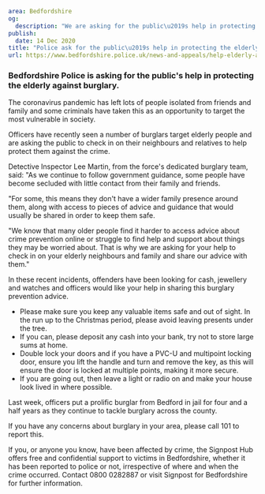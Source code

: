 ```yaml
area: Bedfordshire
og:
  description: "We are asking for the public\u2019s help in protecting the elderly against burglary."
publish:
  date: 14 Dec 2020
title: "Police ask for the public\u2019s help in protecting the elderly against burglary"
url: https://www.bedfordshire.police.uk/news-and-appeals/help-elderly-against-burglary
```

### Bedfordshire Police is asking for the public's help in protecting the elderly against burglary.

The coronavirus pandemic has left lots of people isolated from friends and family and some criminals have taken this as an opportunity to target the most vulnerable in society.

Officers have recently seen a number of burglars target elderly people and are asking the public to check in on their neighbours and relatives to help protect them against the crime.

Detective Inspector Lee Martin, from the force's dedicated burglary team, said: "As we continue to follow government guidance, some people have become secluded with little contact from their family and friends.

"For some, this means they don't have a wider family presence around them, along with access to pieces of advice and guidance that would usually be shared in order to keep them safe.

"We know that many older people find it harder to access advice about crime prevention online or struggle to find help and support about things they may be worried about. That is why we are asking for your help to check in on your elderly neighbours and family and share our advice with them."

In these recent incidents, offenders have been looking for cash, jewellery and watches and officers would like your help in sharing this burglary prevention advice.

 * Please make sure you keep any valuable items safe and out of sight. In the run up to the Christmas period, please avoid leaving presents under the tree.
 * If you can, please deposit any cash into your bank, try not to store large sums at home.
 * Double lock your doors and if you have a PVC-U and multipoint locking door, ensure you lift the handle and turn and remove the key, as this will ensure the door is locked at multiple points, making it more secure.
 * If you are going out, then leave a light or radio on and make your house look lived in where possible.

Last week, officers put a prolific burglar from Bedford in jail for four and a half years as they continue to tackle burglary across the county.

If you have any concerns about burglary in your area, please call 101 to report this.

If you, or anyone you know, have been affected by crime, the Signpost Hub offers free and confidential support to victims in Bedfordshire, whether it has been reported to police or not, irrespective of where and when the crime occurred. Contact 0800 0282887 or visit Signpost for Bedfordshire for further information.
